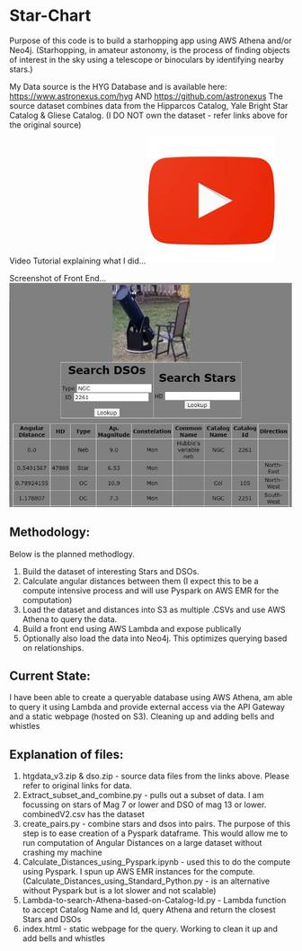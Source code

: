 # Star-Chart


Purpose of this code is to build a starhopping app using AWS Athena and/or Neo4j. 
(Starhopping, in amateur astonomy, is the process of finding objects of interest in the sky using a telescope or binoculars by identifying nearby stars.)

My Data source is the HYG Database and is available here: https://www.astronexus.com/hyg AND https://github.com/astronexus
The source dataset combines data from the Hipparcos Catalog, Yale Bright Star Catalog & Gliese Catalog. (I DO NOT own the dataset - refer links above for the original source) 

Video Tutorial explaining what I did...
[![Video Tutorial](https://github.com/vvr-rao/Star-Chart/blob/main/images/youtube.jpg)](https://www.youtube.com/watch?v=YOUTUBE_VIDEO_ID_HERE)

Screenshot of Front End...
![Screenshot](https://github.com/vvr-rao/Star-Chart/blob/main/images/screenshot.jpg?raw=true)

## Methodology:

Below is the planned methodlogy.
1) Build the dataset of interesting Stars and DSOs. 
2) Calculate angular distances between them (I expect this to be a compute intensive process and will use Pyspark on AWS EMR for the computation)
3) Load the dataset and distances into S3 as multiple .CSVs and use AWS Athena to query the data.
4) Build a front end using AWS Lambda and expose publically
5) Optionally also load the data into Neo4j. This optimizes querying based on relationships. 


## Current State: 
I have been able to create a queryable database using AWS Athena, am able to query it using Lambda and provide external access via the API Gateway and a static webpage (hosted on S3). Cleaning up and adding bells and whistles

## Explanation of files:

1) htgdata_v3.zip & dso.zip - source data files from the links above. Please refer to original links for data.
2) Extract_subset_and_combine.py - pulls out a subset of data. I am focussing on stars of Mag 7 or lower and DSO of mag 13 or lower. combinedV2.csv has the dataset
3) create_pairs.py - combine stars and dsos into pairs. The purpose of this step is to ease creation of a Pyspark dataframe. This would allow me to run computation of Angular Distances on a large dataset without crashing my machine
4) Calculate_Distances_using_Pyspark.ipynb - used this to do the compute using Pyspark. I spun up AWS EMR instances for the compute. (Calculate_Distances_using_Standard_Python.py - is an alternative without Pyspark but is a lot slower and not scalable)
5) Lambda-to-search-Athena-based-on-Catalog-Id.py - Lambda function to accept Catalog Name and Id, query Athena and return the closest Stars and DSOs
6) index.html - static webpage for the query. Working to clean it up and add bells and whistles
